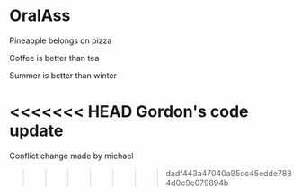 # OralAss

Pineapple belongs on pizza

Coffee is better than tea

Summer is better than winter

<<<<<<< HEAD
Gordon's code update
=======
Conflict change made by michael
>>>>>>> dadf443a47040a95cc45edde7884d0e9e079894b
